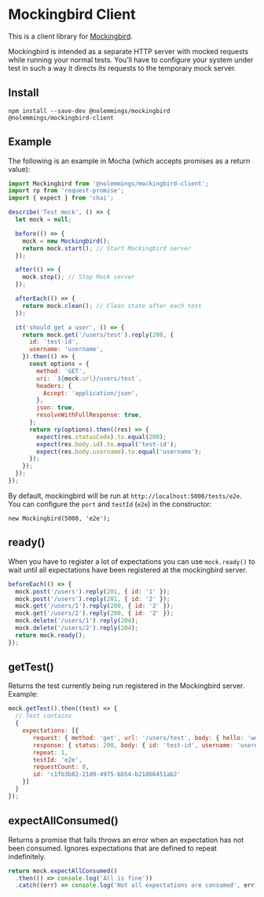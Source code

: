 # Mockingbird Client

This is a client library for [Mockingbird](https://github.com/nolemmings/mockingbird).

Mockingbird is intended as a separate HTTP server with mocked requests while running your normal tests. You'll have to configure your system under test in such a way it directs its requests to the temporary mock server.

## Install

```
npm install --save-dev @nolemmings/mockingbird @nolemmings/mockingbird-client
```

## Example

The following is an example in Mocha (which accepts promises as a return value):

```js
import Mockingbird from '@nolemmings/mockingbird-client';
import rp from 'request-promise';
import { expect } from 'chai';

describe('Test mock', () => {
  let mock = null;

  before(() => {
    mock = new Mockingbird();
    return mock.start(); // Start Mockingbird server
  });

  after(() => {
    mock.stop(); // Stop Mock server
  });

  afterEach(() => {
    return mock.clean(); // Clean state after each test
  });

  it('should get a user', () => {
    return mock.get('/users/test').reply(200, {
      id: 'test-id',
      username: 'username',
    }).then(() => {
      const options = {
        method: 'GET',
        uri: `${mock.url}/users/test`,
        headers: {
          Accept: 'application/json',
        },
        json: true,
        resolveWithFullResponse: true,
      };
      return rp(options).then((res) => {
        expect(res.statusCode).to.equal(200);
        expect(res.body.id).to.equal('test-id');
        expect(res.body.username).to.equal('username');
      });
    });
  });
});

```

By default, mockingbird will be run at `http://localhost:5000/tests/e2e`. You can configure the `port` and `testId` (`e2e`) in the constructor:

```
new Mockingbird(5000, 'e2e');
```

## ready()

When you have to register a lot of expectations you can use `mock.ready()` to wait until all expectations have been registered at the mockingbird server.

```js
beforeEach(() => {
  mock.post('/users').reply(201, { id: '1' });
  mock.post('/users').reply(201, { id: '2' });
  mock.get('/users/1').reply(200, { id: '2' });
  mock.get('/users/2').reply(200, { id: '2' });
  mock.delete('/users/1').reply(204);
  mock.delete('/users/2').reply(204);
  return mock.ready();
});
```

## getTest()

Returns the test currently being run registered in the Mockingbird server. Example:

```js
mock.getTest().then((test) => {
  // Test contains
  {
    expectations: [{
       request: { method: 'get', url: '/users/test', body: { hello: 'world' } },
       response: { status: 200, body: { id: 'test-id', username: 'username' } },
       repeat: 1,
       testId: 'e2e',
       requestCount: 0,
       id: 'c1fb3b82-21d9-4975-bb54-b21866451ab2'
    }]
  }
});
```

## expectAllConsumed()

Returns a promise that fails throws an error when an expectation has not been consumed. Ignores expectations that are defined to repeat indefinitely.

```js
return mock.expectAllConsumed()
  .then(() => console.log('All is fine'))
  .catch((err) => console.log('Not all expectations are consumed', err));
```
